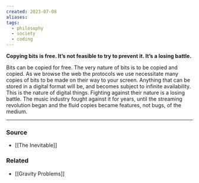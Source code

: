 ```yaml
---
created: 2023-07-08
aliases: 
tags:
  - philosophy
  - society
  - coding
---
```

**Copying bits is free. It’s not feasible to try to prevent it. It’s a losing battle.**

Bits can be copied for free. The very nature of bits is to be copied and copied. As we browse the web the protocols we use necessitate many copies of bits to be made on their way to your screen. Anything that can be stored in a digital format will be, and becomes subject to infinite availability. This is the nature of digital things. Fighting against their nature is a losing battle. The music industry fought against it for years, until the streaming revolution began and the fluid copies became features, not bugs, of the medium. 

---

### Source
- [[The Inevitable]]

### Related
- [[Gravity Problems]]
